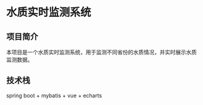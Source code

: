 # 水质实时监测系统

## 项目简介

本项目是一个水质实时监测系统，用于监测不同省份的水质情况，并实时展示水质监测数据。

## 技术栈

spring boot + mybatis + vue + echarts